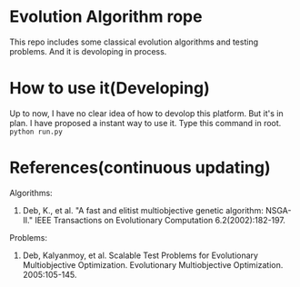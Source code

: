 # Evolution Algorithm rope  
This repo includes some classical evolution algorithms and testing problems. And it is devoloping in process.

# How to use it(Developing)  
Up to now, I have no clear idea of how to devolop this platform. But it's in plan. I have proposed a instant way to use it. 
Type this command in root.  
```python run.py```

# References(continuous updating)  
Algorithms:  
1. Deb, K., et al. "A fast and elitist multiobjective genetic algorithm: NSGA-II." IEEE Transactions on Evolutionary Computation 6.2(2002):182-197.

Problems:  
1. Deb, Kalyanmoy, et al. Scalable Test Problems for Evolutionary Multiobjective Optimization. Evolutionary Multiobjective Optimization. 2005:105-145.
